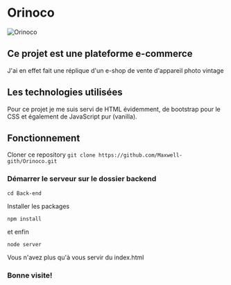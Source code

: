 # Orinoco

![Orinoco](https://github.com/Maxwell-gith/Orinoco/blob/main/Front-end/img/logo.png)

## Ce projet est une plateforme e-commerce 
J'ai en effet fait une réplique d'un e-shop de vente d'appareil photo vintage

## Les technologies utilisées
Pour ce projet je me suis servi de HTML évidemment, de bootstrap pour le CSS et également de JavaScript pur (vanilla).

## Fonctionnement

Cloner ce repository
`git clone https://github.com/Maxwell-gith/Orinoco.git`

### Démarrer le serveur sur le dossier backend

`cd Back-end`

Installer les packages

`npm install`

et enfin 

`node server`

Vous n'avez plus qu'à vous servir du index.html



### Bonne visite!
